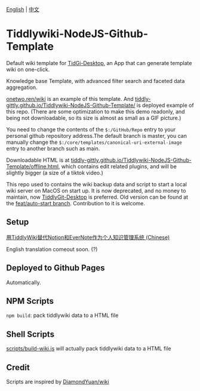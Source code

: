 [English](/README.md) | [中文](/README_zh-CN.md)

# Tiddlywiki-NodeJS-Github-Template

Default wiki template for [TidGi-Desktop](https://github.com/tiddly-gittly/TidGi-Desktop), an App that can generate template wiki on one-click.

Knowledge base Template, with advanced filter search and faceted data aggregation.

[onetwo.ren/wiki](https://onetwo.ren/wiki) is an example of this template. And [tiddly-gittly.github.io/Tiddlywiki-NodeJS-Github-Template/](https://tiddly-gittly.github.io/Tiddlywiki-NodeJS-Github-Template/) is deployed example of this repo. (There are some optimization to make this demo readonly, and being not downloadable, so its size is almost as small as a GIF picture.)

You need to change the contents of the `$:/GitHub/Repo` entry to your personal github repository address.The default branch is master, you can manually change the `$:/core/templates/canonical-uri-external-image` entry to another branch such as main.

Downloadable HTML is at [tiddly-gittly.github.io/Tiddlywiki-NodeJS-Github-Template/offline.html](https://tiddly-gittly.github.io/Tiddlywiki-NodeJS-Github-Template/offline.html), which contains edit related plugins, and will be slightly bigger (a size of a tiktok video.)

This repo used to contains the wiki backup data and script to start a local wiki server on MacOS on start up. It is now deprecated, and no money to maintain, now [TiddlyGit-Desktop](https://github.com/tiddly-gittly/TiddlyGit-Desktop) is preferred. Old version can be found at the [feat/auto-start branch](https://github.com/tiddly-gittly/Tiddlywiki-NodeJS-Github-Template/tree/feat/auto-start). Contribution to it is welcome.

## Setup

[用TiddlyWiki替代Notion和EverNote作为个人知识管理系统 (Chinese)](https://onetwo.ren/%E7%94%A8tiddlywiki%E6%9B%BF%E4%BB%A3notion%E5%92%8Cevernote%E7%AE%A1%E7%90%86%E7%9F%A5%E8%AF%86/)

English translation comeout soon. (?)

## Deployed to Github Pages

Automatically.

## NPM Scripts

`npm build`: pack tiddlywiki data to a HTML file

## Shell Scripts

[scripts/build-wiki.js](scripts/build-wiki.js) will actually pack tiddlywiki data to a HTML file

## Credit

Scripts are inspired by [DiamondYuan/wiki](https://github.com/DiamondYuan/wiki)
